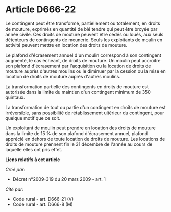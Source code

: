 # Article D666-22

Le contingent peut être transformé, partiellement ou totalement, en droits de mouture, exprimés en quantité de blé tendre qui
peut être broyée par année civile. Ces droits de mouture peuvent être cédés ou loués, aux seuls détenteurs de contingents de
meunerie. Seuls les exploitants de moulin en activité peuvent mettre en location des droits de mouture. 

Le plafond d'écrasement annuel d'un moulin correspond à son contingent augmenté, le cas échéant, de droits de mouture. Un
moulin peut accroître son plafond d'écrasement par l'acquisition ou la location de droits de mouture auprès d'autres moulins
ou le diminuer par la cession ou la mise en location de droits de mouture auprès d'autres moulins. 

La transformation partielle des contingents en droits de mouture est autorisée dans la limite du maintien d'un contingent
minimum de 350 quintaux. 

La transformation de tout ou partie d'un contingent en droits de mouture est irréversible, sans possibilité de rétablissement
ultérieur du contingent, pour quelque motif que ce soit. 

Un exploitant de moulin peut prendre en location des droits de mouture dans la limite de 15 % de son plafond d'écrasement
annuel, plafond apprécié en dehors de toute location de droits de mouture. Les locations de droits de mouture prennent fin le
31 décembre de l'année au cours de laquelle elles ont pris effet.

**Liens relatifs à cet article**

_Créé par_:

  - Décret n°2009-319 du 20 mars 2009 - art. 1

_Cité par_:

  - Code rural - art. D666-21 (V)
  - Code rural - art. D666-8 (M)
